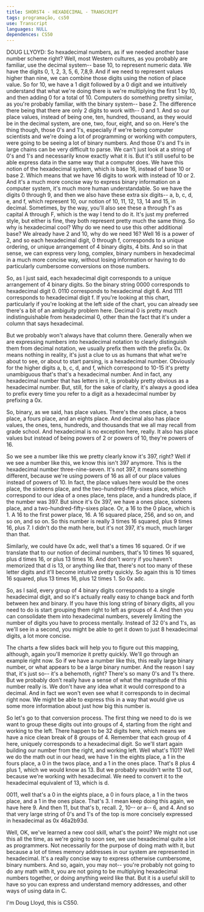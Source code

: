 ```yaml
---
title: SHORST4 - HEXADECIMAL - TRANSCRIPT
tags: programação, cs50
use: Transcript
languages: NULL
dependences: CS50
---
```


DOUG LLYOYD: So hexadecimal numbers, as if we needed another base number scheme right? Well, most Western cultures, as you probably are familiar, use the decimal system-- base 10, to represent numeric data. We have the digits 0, 1, 2, 3, 5, 6, 7,8,9. And if we need to represent values higher than nine, we can combine those digits using the notion of place value. So for 10, we have a 1 digit followed by a 0 digit and we intuitively understand that what we're doing there is we're multiplying the first 1 by 10, and then adding 0 for a total of 10. Computers do something pretty similar, as you're probably familiar, with the binary system-- base 2. The difference there being that there are only 2 digits to work with-- 0 and 1. And so our place values, instead of being one, ten, hundred, thousand, as they would be in the decimal system, are one, two, four, eight, and so on. Here's the thing though, those 0's and 1's, especially if we're being computer scientists and we're doing a lot of programming or working with computers, were going to be seeing a lot of binary numbers. And those 0's and 1's in large chains can be very difficult to parse. We can't just look at a string of 0's and 1's and necessarily know exactly what it is. But it's still useful to be able express data in the same way that a computer does. We have this notion of the hexadecimal system, which is base 16, instead of base 10 or base 2. Which means that we have 16 digits to work with instead of 10 or 2. And it's a much more concise way to express binary information on a computer system, it's much more human understandable. So we have the digits 0 through 9, and then we also have these extra six digits-- a, b, c, d, e, and f, which represent 10, our notion of 10, 11, 12, 13, 14 and 15, in decimal. Sometimes, by the way, you'll also see these a through f's as capital A through F, which is the way I tend to do it. It's just my preferred style, but either is fine, they both represent pretty much the same thing. So why is hexadecimal cool? Why do we need to use this other additional base? We already have 2 and 10, why do we need 16? Well 16 is a power of 2, and so each hexadecimal digit, 0 through f, corresponds to a unique ordering, or unique arrangement of 4 binary digits, 4 bits. And so in that sense, we can express very long, complex, binary numbers in hexadecimal in a much more concise way, without losing information or having to do particularly cumbersome conversions on those numbers. 

So, as I just said, each hexadecimal digit corresponds to a unique arrangement of 4 binary digits. So the binary string 0000 corresponds to hexadecimal digit 0. 0110 corresponds to hexadecimal digit 6. And 1111 corresponds to hexadecimal digit f. If you're looking at this chart, particularly if you're looking at the left side of the chart, you can already see there's a bit of an ambiguity problem here. Decimal 0 is pretty much indistinguishable from hexadecimal 0, other than the fact that it's under a column that says hexadecimal. 

But we probably won't always have that column there. Generally when we are expressing numbers into hexadecimal notation to clearly distinguish them from decimal notation, we usually prefix them with the prefix 0x. 0x means nothing in reality, it's just a clue to us as humans that what we're about to see, or about to start parsing, is a hexadecimal number. Obviously for the higher digits a, b, c, d, and f, which correspond to 10-15 it's pretty unambiguous that's that's a hexadecimal number. And in fact, any hexadecimal number that has letters in it, is probably pretty obvious as a hexadecimal number. But, still, for the sake of clarity, it's always a good idea to prefix every time you refer to a digit as a hexadecimal number by prefixing a 0x. 

So, binary, as we said, has place values. There's the ones place, a twos place, a fours place, and an eights place. And decimal also has place values, the ones, tens, hundreds, and thousands that we all may recall from grade school. And hexadecimal is no exception here, really. It also has place values but instead of being powers of 2 or powers of 10, they're powers of 16. 

So we see a number like this we pretty clearly know it's 397, right? Well if we see a number like this, we know this isn't 397 anymore. This is the hexadecimal number three-nine-seven. It's not 397, it means something different, because we're using powers of 16 as all of our place values instead of powers of 10. In fact, the place values here would be the ones place, the sixteens place, and the two-hundred-fifty-sixes place, which correspond to our idea of a ones place, tens place, and a hundreds place, if the number was 397. But since it's 0x 397, we have a ones place, sixteens place, and a two-hundred-fifty-sixes place. Or, a 16 to the 0 place, which is 1. A 16 to the first power place, 16. A 16 squared place, 256, and so on, and so on, and so on. So this number is really 3 times 16 squared, plus 9 times 16, plus 7. I didn't do the math here, but it's not 397, it's much, much larger than that. 

Similarly, we could have 0x adc, well that's a times 16 squared. Or if we translate that to our notion of decimal numbers, that's 10 times 16 squared, plus d times 16, or plus 13 times 16. And don't worry if you haven't memorized that d is 13, or anything like that, there's not too many of these letter digits and it'll become intuitive pretty quickly. So again this is 10 times 16 squared, plus 13 times 16, plus 12 times 1. So 0x adc. 

So, as I said, every group of 4 binary digits corresponds to a single hexadecimal digit, and so it's actually really easy to change back and forth between hex and binary. If you have this long string of binary digits, all you need to do is start grouping them right to left as groups of 4. And then you can consolidate them into hexadecimal numbers, severely limiting the number of digits you have to process mentally. Instead of 32 0's and 1's, as we'll see in a second, you might be able to get it down to just 8 hexadecimal digits, a lot more concise. 

The charts a few slides back will help you to figure out this mapping, although, again you'll memorize it pretty quickly. We'll go through an example right now. So if we have a number like this, this really large binary number, or what appears to be a large binary number. And the reason I say that, it's just so-- it's a behemoth, right? There's so many 0's and 1's there. But we probably don't really have a sense of what the magnitude of this number really is. We don't have any idea what it would correspond to a decimal. And in fact we won't even see what it corresponds to in decimal right now. We might be able to express this in a way that would give us some more information about just how big this number is. 

So let's go to that conversion process. The first thing we need to do is we want to group these digits out into groups of 4, starting from the right and working to the left. There happen to be 32 digits here, which means we have a nice clean break of 8 groups of 4. Remember that each group of 4 here, uniquely corresponds to a hexadecimal digit. So we'll start again building our number from the right, and working left. Well what's 1101? Well we do the math out in our head, we have 1 in the eights place, a 1 in the fours place, a 0 in the twos place, and a 1 in the ones place. That's 8 plus 4 plus 1, which we would know as 13. But we probably wouldn't write 13 out, because we're working with hexadecimal. We need to convert it to the hexadecimal equivalent of 13, which is d. 

0011, well that's a 0 in the eights place, a 0 in fours place, a 1 in the twos place, and a 1 in the ones place. That's 3. I mean keep doing this again, we have here 9. And then 11, but that's b, recall. 2, 10-- or a-- 6, and 4. And so that very large string of 0's and 1's of the top is more concisely expressed in hexadecimal as 0x 46a2b93d. 

Well, OK, we've learned a new cool skill, what's the point? We might not use this all the time, as we're going to soon see, we use hexadecimal quite a lot as programmers. Not necessarily for the purpose of doing math with it, but because a lot of times memory addresses in our system are represented in hexadecimal. It's a really concise way to express otherwise cumbersome, binary numbers. And so, again, you may not-- you're probably not going to do any math with it, you are not going to be multiplying hexadecimal numbers together, or doing anything weird like that. But it is a useful skill to have so you can express and understand memory addresses, and other ways of using data in C. 

I'm Doug Lloyd, this is CS50. 